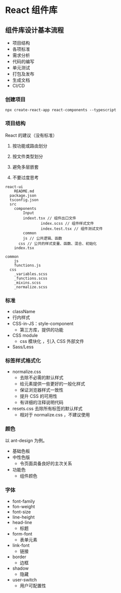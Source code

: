 # React 组件库

## 组件库设计基本流程

* 项目结构
* 各项标准
* 需求分析
* 代码的编写
* 单元测试
* 打包及发布
* 生成文档
* CI/CD

### 创建项目

```tsx
npx create-react-app react-components --typescript
```

### 项目结构

React 的建议（没有标准）

1. 按功能或路由划分

2. 按文件类型划分

3. 避免多层嵌套

4. 不要过度思考

```tsx
react-ui
	README.md
  package.json
  tsconfig.json
  src 
  	components
    	Input
      	indext.tsx // 组件出口文件
				index.scss // 组件样式文件
				index.test.tsx // 组件测试文件
		common
    	js // 公共逻辑、函数
      css // 公共的样式变量、函数、混合、初始化
    index.tsx
```

```tsx
common
	js
  	functions.js
  css 
  	_variables.scss
    _functions.scss
    _mixins.scss
    _normalize.scss
```

### 标准

* className
* 行内样式
* CSS-in-JS：style-component
  * 第三方库，提供的功能
* CSS module
  * css 模块化 ，引入 CSS 外部文件
* Sass/Less

### 标签样式格式化

* normalize.css
  * 去除不必需的默认样式
  * 给元素提供一些更好的一般化样式
  * 保证浏览器样式一致性
  * 提升 CSS 的可用性
  * 有详细的注释说明代码
* resets.css 去除所有标签的默认样式
  * 相对于 normalize.css ，不建议使用

### 颜色

以 ant-design 为例。

* 基础色板
* 中性色版
  * 令页面具备良好的主次关系
* 功能色
  * 组件颜色

### 字体

* font-family
* fon-weight
* font-size
* line-height
* head-line
  * 标题
* form-font
  * 表单元素
* link-font
  * 链接
* border
  * 边框
* shadow
  * 隐藏
* user-switch
  * 用户可配置性


